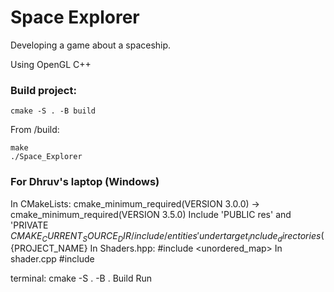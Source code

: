 # Space Explorer
Developing a game about a spaceship.

Using OpenGL C++

### Build project:
```
cmake -S . -B build
```
From /build:
```
make
./Space_Explorer
```

### For Dhruv's laptop (Windows)
In CMakeLists:
    cmake_minimum_required(VERSION 3.0.0) -> cmake_minimum_required(VERSION 3.5.0)
    Include 'PUBLIC res' and 'PRIVATE ${CMAKE_CURRENT_SOURCE_DIR}/include/entities' undertarget_include_directories(${PROJECT_NAME}
In Shaders.hpp:
    #include <unordered_map>
In shader.cpp
    #include <string>


terminal: cmake -S . -B .
Build
Run
